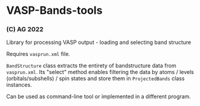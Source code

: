 # VASP-Bands-tools
### (C) AG 2022

Library for processing VASP output - loading and selecting band structure

Requires <code>vasprun.xml</code> file.

<code>BandStructure</code> class extracts the entirety of bandstructure data from <code>vasprun.xml</code>.
Its "select" method enables filtering the data by atoms / levels (orbitals/subshells) / spin states
and store them in <code>ProjectedBands</code> class instances.

Can be used as command-line tool or implemented in a different program.
